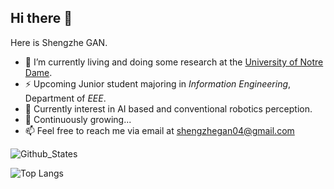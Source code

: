 ## Hi there 👋

Here is Shengzhe GAN.

<!--
- 🔭 I’m currently living and studying at the [Southern University of Science and Technology](https://sustech.edu.cn).
-->
- 🔭 I’m currently living and doing some research at the [University of Notre Dame](https://nd.edu).
- ⚡ Upcoming Junior student majoring in *Information Engineering*, Department of *EEE*.
- 🤔 Currently interest in AI based and conventional robotics perception.
- 🌱 Continuously growing... 
- 📫 Feel free to reach me via email at [shengzhegan04@gmail.com](shengzhegan04@gmail.com)


![Github_States](https://github-readme-stats-rosy-kappa.vercel.app/api?username=Lgx521&hide_border=true)   

![Top Langs](https://github-readme-stats-rosy-kappa.vercel.app/api/top-langs/?username=Lgx521&layout=compact&hide_border=true&size_weight=0.05&count_weight=0.9&langs_count=10&hide=assembly,makefile,html)


<!--
**Lgx521/Lgx521** is a ✨ _special_ ✨ repository because its `README.md` (this file) appears on your GitHub profile.

Here are some ideas to get you started:

- 🔭 I’m currently working on ...
- 🌱 I’m currently learning ...
- 👯 I’m looking to collaborate on ...
- 🤔 I’m looking for help with ...
- 💬 Ask me about ...
- 📫 How to reach me: ...
- 😄 Pronouns: ...
- ⚡ Fun fact: ...
-->
